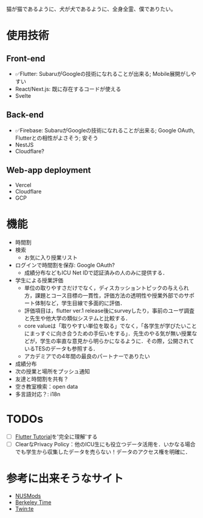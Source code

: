 猫が猫であるように、犬が犬であるように、全身全霊、僕でありたい。

# 使用技術
## Front-end
- ✅Flutter: SubaruがGoogleの技術になれることが出来る; Mobile展開がしやすい
- React/Next.js: 既に存在するコードが使える
- Svelte
## Back-end
- ✅Firebase: SubaruがGoogleの技術になれることが出来る; Google OAuth, Flutterとの相性がよさそう; 安そう
- NestJS
- Cloudflare?
## Web-app deployment
- Vercel
- Cloudflare
- GCP

# 機能
- 時間割
- 検索
  - お気に入り授業リスト
- ログインで時間割を保存: Google OAuth?
  - 成績分布などもICU Net IDで認証済みの人のみに提供する．
- 学生による授業評価
  - 単位の取りやすさだけでなく，ディスカッショントピックの与えられ方，課題とコース目標の一貫性，評価方法の透明性や授業外部でのサポート体制など，学生目線で多面的に評価．
  - 評価項目は，flutter ver.1 release後にsurveyしたり，事前のユーザ調査と先生や他大学の類似システムと比較する．
  - core valueは「取りやすい単位を取る」でなく，「各学生が学びたいことにまっすぐに向き合うための手伝いをする」．先生のやる気が無い授業などが，学生の率直な意見から明らかになるように．その際，公開されているTESのデータも参照する．
  - アカデミアでの4年間の最良のパートナーでありたい
- 成績分布
- 次の授業と場所をプッシュ通知
- 友達と時間割を共有？
- 空き教室検索：open data
- 多言語対応？: i18n

# TODOs
- [ ] [Flutter Tutorial](https://codelabs.developers.google.com/codelabs/flutter-codelab-first#0)を'完全に理解'する
- [ ] ClearなPrivacy Policy：他のICU生にも役立つデータ活用を．いかなる場合でも学生から収集したデータを売らない！データのアクセス権を明確に．

# 参考に出来そうなサイト
- [NUSMods](https://nusmods.com/timetable/sem-2)
- [Berkeley Time](https://berkeleytime.com)
- [Twin:te](https://app.twinte.net/)
